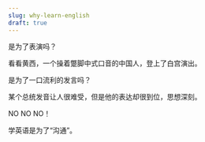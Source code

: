 ```yaml
---
slug: why-learn-english
draft: true
---
```


是为了表演吗？

看看黄西，一个操着蹩脚中式口音的中国人，登上了白宫演出。

是为了一口流利的发言吗？

某个总统发音让人很难受，但是他的表达却很到位，思想深刻。

NO NO NO！

学英语是为了“沟通”。

